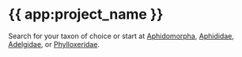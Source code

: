 # {{ app:project_name }}

<autocomplete-otu class="w-80 place-content-center" placeholder="Search by taxon name"/></autocomplete-otu>

Search for your taxon of choice or start at [Aphidomorpha]({{app:project_url}}/otus/901309/overview), [Aphididae]({{app:project_url}}/otus/901982/overview), [Adelgidae]({{app:project_url}}/otus/901563/overview), or [Phylloxeridae]({{app:project_url}}/otus/914852/overview).
